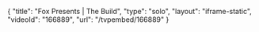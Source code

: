 {
    "title": "Fox Presents | The Build",
    "type": "solo",
    "layout": "iframe-static",
    "videoId": "166889",
    "url": "\/tvpembed\/166889"
}
